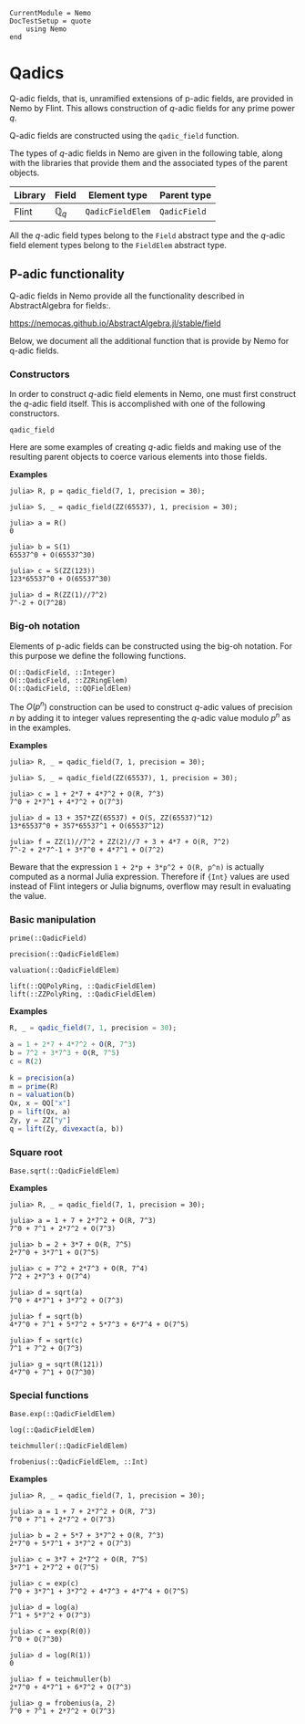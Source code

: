 ```@meta
CurrentModule = Nemo
DocTestSetup = quote
    using Nemo
end
```

# Qadics

Q-adic fields, that is, unramified extensions of p-adic fields, are provided in
Nemo by Flint. This allows construction of $q$-adic fields for any prime power
$q$.

Q-adic fields are constructed using the `qadic_field` function.

The types of $q$-adic fields in Nemo are given in the following table, along
with the libraries that provide them and the associated types of the parent
objects.

 Library | Field            | Element type | Parent type
---------|----------------|----------------|---------------------
Flint    | $\mathbb{Q}_q$ | `QadicFieldElem`        | `QadicField`

All the $q$-adic field types belong to the `Field` abstract type and the
$q$-adic field element types belong to the `FieldElem` abstract type.

## P-adic functionality

Q-adic fields in Nemo provide all the functionality described in AbstractAlgebra
for fields:.

<https://nemocas.github.io/AbstractAlgebra.jl/stable/field>

Below, we document all the additional function that is provide by Nemo for q-adic
fields.

### Constructors

In order to construct $q$-adic field elements in Nemo, one must first construct
the $q$-adic field itself. This is accomplished with one of the following
constructors.

```@docs
qadic_field
```

Here are some examples of creating $q$-adic fields and making use of the
resulting parent objects to coerce various elements into those fields.

**Examples**

```jldoctest
julia> R, p = qadic_field(7, 1, precision = 30);

julia> S, _ = qadic_field(ZZ(65537), 1, precision = 30);

julia> a = R()
0

julia> b = S(1)
65537^0 + O(65537^30)

julia> c = S(ZZ(123))
123*65537^0 + O(65537^30)

julia> d = R(ZZ(1)//7^2)
7^-2 + O(7^28)
```

### Big-oh notation

Elements of p-adic fields can  be constructed using the big-oh notation. For this
purpose we define the following functions.

```@docs
O(::QadicField, ::Integer)
O(::QadicField, ::ZZRingElem)
O(::QadicField, ::QQFieldElem)
```

The $O(p^n)$ construction can be used to construct $q$-adic values of precision
$n$ by adding it to integer values representing the $q$-adic value modulo
$p^n$ as in the examples.

**Examples**

```jldoctest
julia> R, _ = qadic_field(7, 1, precision = 30);

julia> S, _ = qadic_field(ZZ(65537), 1, precision = 30);

julia> c = 1 + 2*7 + 4*7^2 + O(R, 7^3)
7^0 + 2*7^1 + 4*7^2 + O(7^3)

julia> d = 13 + 357*ZZ(65537) + O(S, ZZ(65537)^12)
13*65537^0 + 357*65537^1 + O(65537^12)

julia> f = ZZ(1)//7^2 + ZZ(2)//7 + 3 + 4*7 + O(R, 7^2)
7^-2 + 2*7^-1 + 3*7^0 + 4*7^1 + O(7^2)
```

Beware that the expression `1 + 2*p + 3*p^2 + O(R, p^n)` is actually computed
as a normal Julia expression. Therefore if `{Int}` values are used instead
of Flint integers or Julia bignums, overflow may result in evaluating the
value.

### Basic manipulation

```@docs
prime(::QadicField)
```

```@docs
precision(::QadicFieldElem)
```

```@docs
valuation(::QadicFieldElem)
```

```@docs
lift(::QQPolyRing, ::QadicFieldElem)
lift(::ZZPolyRing, ::QadicFieldElem)
```

**Examples**

```julia
R, _ = qadic_field(7, 1, precision = 30);

a = 1 + 2*7 + 4*7^2 + O(R, 7^3)
b = 7^2 + 3*7^3 + O(R, 7^5)
c = R(2)

k = precision(a)
m = prime(R)
n = valuation(b)
Qx, x = QQ["x"]
p = lift(Qx, a)
Zy, y = ZZ["y"]
q = lift(Zy, divexact(a, b))
```

### Square root

```@docs
Base.sqrt(::QadicFieldElem)
```

**Examples**

```jldoctest
julia> R, _ = qadic_field(7, 1, precision = 30);

julia> a = 1 + 7 + 2*7^2 + O(R, 7^3)
7^0 + 7^1 + 2*7^2 + O(7^3)

julia> b = 2 + 3*7 + O(R, 7^5)
2*7^0 + 3*7^1 + O(7^5)

julia> c = 7^2 + 2*7^3 + O(R, 7^4)
7^2 + 2*7^3 + O(7^4)

julia> d = sqrt(a)
7^0 + 4*7^1 + 3*7^2 + O(7^3)

julia> f = sqrt(b)
4*7^0 + 7^1 + 5*7^2 + 5*7^3 + 6*7^4 + O(7^5)

julia> f = sqrt(c)
7^1 + 7^2 + O(7^3)

julia> g = sqrt(R(121))
4*7^0 + 7^1 + O(7^30)
```

### Special functions

```@docs
Base.exp(::QadicFieldElem)
```

```@docs
log(::QadicFieldElem)
```

```@docs
teichmuller(::QadicFieldElem)
```

```@docs
frobenius(::QadicFieldElem, ::Int)
```

**Examples**

```jldoctest
julia> R, _ = qadic_field(7, 1, precision = 30);

julia> a = 1 + 7 + 2*7^2 + O(R, 7^3)
7^0 + 7^1 + 2*7^2 + O(7^3)

julia> b = 2 + 5*7 + 3*7^2 + O(R, 7^3)
2*7^0 + 5*7^1 + 3*7^2 + O(7^3)

julia> c = 3*7 + 2*7^2 + O(R, 7^5)
3*7^1 + 2*7^2 + O(7^5)

julia> c = exp(c)
7^0 + 3*7^1 + 3*7^2 + 4*7^3 + 4*7^4 + O(7^5)

julia> d = log(a)
7^1 + 5*7^2 + O(7^3)

julia> c = exp(R(0))
7^0 + O(7^30)

julia> d = log(R(1))
0

julia> f = teichmuller(b)
2*7^0 + 4*7^1 + 6*7^2 + O(7^3)

julia> g = frobenius(a, 2)
7^0 + 7^1 + 2*7^2 + O(7^3)
``` 
